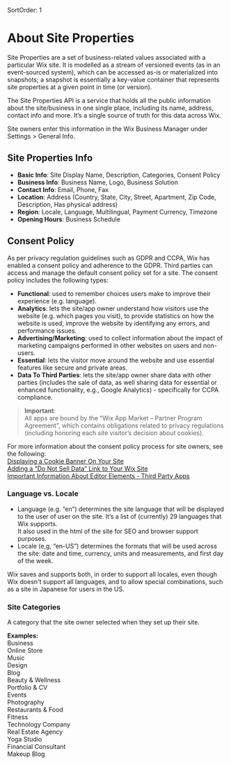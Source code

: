 SortOrder: 1
# About Site Properties

Site Properties are a set of business-related values associated with a particular Wix site. It is modelled as a stream of versioned events (as in an event-sourced system), which can be accessed as-is or materialized into snapshots; a snapshot is essentially a key-value container that represents site properties at a given point in time (or version).   

The Site Properties API is a service that holds all the public information about the site/business in one single place, including its name, address, contact info and more. 
It’s a single source of truth for this data across Wix.  

Site owners enter this information in the Wix Business Manager under Settings > General Info.

## Site Properties Info
- **Basic Info**: Site Display Name, Description, Categories, Consent Policy
- **Business Info**: Business Name, Logo, Business Solution
- **Contact Info**: Email, Phone, Fax  
- **Location**: Address (Country, State, City, Street, Apartment, Zip Code, Description, Has physical address)  
- **Region**: Locale, Language, Multilingual, Payment Currency, Timezone  
- **Opening Hours**: Business Schedule   

## Consent Policy
As per privacy regulation guidelines such as GDPR and CCPA, Wix has enabled a consent policy and adherence to the GDPR. Third parties can access and manage the default consent policy set for a site.
The consent policy includes the following types:
- **Functional**: used to remember choices users make to improve their experience (e.g. language).
- **Analytics**: lets the site/app owner understand how visitors use the website (e.g. which pages you visit), to provide statistics on how the website is used, improve the website by identifying any errors, and performance issues.
- **Advertising/Marketing**: used to collect information about the impact of marketing campaigns performed in other websites on users and non-users.
- **Essential**: lets the visitor move around the website and use essential features like secure and private areas.
- **Data To Third Parties**: lets the site/app owner share data with other parties (includes the sale of data, as well sharing data for essential or enhanced functionality, e.g., Google Analytics) - specifically for CCPA compliance.

> **Important**:  
> All apps are bound by the “Wix App Market – Partner Program Agreement”, which contains obligations related to privacy regulations (including honoring each site visitor’s decision about cookies).

For more information about the consent policy process for site owners, see the following:  
[Displaying a Cookie Banner On Your Site](https://support.wix.com/en/article/displaying-a-cookie-banner-on-your-site)  
[Adding a “Do Not Sell Data” Link to Your Wix Site](https://support.wix.com/en/article/adding-a-do-not-sell-data-link-to-your-wix-site)       
[Important Information About Editor Elements - Third Party Apps](https://support.wix.com/en/article/important-information-about-editor-elements-third-party-apps-custom-code-and-the-cookie-banner#third-party-apps)

### Language vs. Locale
- Language (e.g. “en”) determines the site language that will be displayed to the user of user on the site. It’s a list of (currently) 29 languages that Wix supports.  
It also used in the html of the site for SEO and browser support purposes.  
- Locale (e,g, “en-US”) determines the formats that will be used across the site: date and time, currency, units and measurements, and first day of the week.    

Wix saves and supports both, in order to support all locales, even though Wix doesn't support all languages, and to allow special combinations, such as a site in Japanese for users in the US.

### Site Categories 
A category that the site owner selected when they set up their site.

**Examples:**   
Business  
Online Store  
Music  
Design  
Blog  
Beauty & Wellness  
Portfolio & CV  
Events  
Photography  
Restaurants & Food  
Fitness  
Technology Company  
Real Estate Agency  
Yoga Studio  
Financial Consultant  
Makeup Blog  
